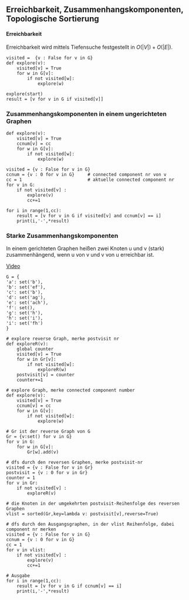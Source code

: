 ## Erreichbarkeit, Zusammenhangskomponenten, Topologische Sortierung


#### Erreichbarkeit

Erreichbarkeit wird mittels Tiefensuche festgestellt in $O(|V|)+O(|E|)$.

``` 
visited =  {v : False for v in G}       
def explore(v):  
    visited[v] = True
    for w in G[v]:
        if not visited[w]:
            explore(w) 
            
explore(start)
result = [v for v in G if visited[v]]            
```

### Zusammenhangskomponenten in einem ungerichteten Graphen


``` 
def explore(v):
    visited[v] = True
    ccnum[v] = cc
    for w in G[v]:
        if not visited[w]:
            explore(w)

visited = {v : False for v in G}
ccnum = {v : 0 for v in G}     # connected component nr von v
cc = 1                         # aktuelle connected component nr
for v in G:
    if not visited[v] :
        explore(v)
        cc+=1

for i in range(1,cc):
    result = [v for v in G if visited[v] and ccnum[v] == i]
    print(i,'-',*result)
```

### Starke Zusammenhangskomponenten 

In einem gerichteten Graphen heißen zwei Knoten u und v (stark) zusammenhängend, wenn u von v und v von u erreichbar ist.

[Video](https://www.youtube.com/watch?v=qm82ypRnOjI&list=PLWeMgMhRDsIHVtFQLF07HdrmbLI7dARgs&index=5)

``` 
G = {
'a': set('b'),
'b': set('ef'),
'c': set('b'),
'd': set('ag'),
'e': set('ach'),
'f': set(),
'g': set('h'),
'h': set('i'),
'i': set('fh')
}

# explore reverse Graph, merke postvisit nr
def exploreR(v):
    global counter
    visited[v] = True
    for w in Gr[v]:
        if not visited[w]:
            exploreR(w)
    postvisit[v] = counter
    counter+=1

# explore Graph, merke connected component number
def explore(v):
    visited[v] = True
    ccnum[v] = cc
    for w in G[v]:
        if not visited[w]:
            explore(w)

# Gr ist der reverse Graph von G
Gr = {v:set() for v in G}
for v in G:
    for w in G[v]:
        Gr[w].add(v)

# dfs durch den reversen Graphen, merke postvisit-nr
visited = {v : False for v in Gr}
postvisit = {v : 0 for v in Gr}
counter = 1
for v in Gr:
    if not visited[v] :
        exploreR(v)

# die Knoten in der umgekehrten postvisit-Reihenfolge des reversen Graphen
vlist = sorted(Gr,key=lambda v: postvisit[v],reverse=True)

# dfs durch den Ausgangsgraphen, in der vlist Reihenfolge, dabei component nr merken
visited = {v : False for v in G}
ccnum = {v : 0 for v in G}
cc = 1
for v in vlist:
    if not visited[v] :
        explore(v)
        cc+=1

# Ausgabe
for i in range(1,cc):
    result = [v for v in G if ccnum[v] == i]
    print(i,'-',*result)

```